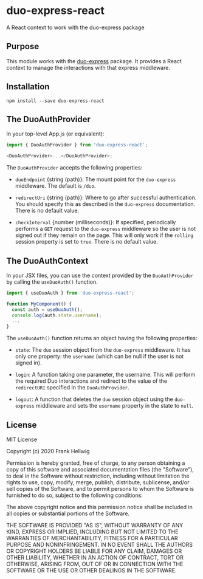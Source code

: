 # duo-express-react

A React context to work with the duo-express package

## Purpose

This module works with the [duo-express](https://www.npmjs.com/package/duo-express) package. It provides a React context to manage the interactions with that express middleware.

## Installation

```
npm install --save duo-express-react
```

## The DuoAuthProvider

In your top-level App.js (or equivalent):

```javascript
import { DuoAuthProvider } from 'duo-express-react';

<DuoAuthProvider>...</DuoAuthProvider>;
```

The `DuoAuthProvider` accepts the following properties:

- `duoEndpoint` {string (path)}: The mount point for the `duo-express` middleware. The default is `/duo`.

- `redirectUri` {string (path)}: Where to go after successful authentication. You should specify this as described in the `duo-express` documentation. There is no default value.

- `checkInterval` {number (milliseconds)}: If specified, periodically performs a `GET` request to the `duo-express` middleware so the user is not signed out if they remain on the page. This will only work if the `rolling` session property is set to `true`. There is no default value.

## The DuoAuthContext

In your JSX files, you can use the context provided by the `DuoAuthProvider` by calling the `useDuoAuth()` function.

```javascript
import { useDuoAuth } from 'duo-express-react';

function MyComponent() {
  const auth = useDuoAuth();
  console.log(auth.state.username);
  ...
}
```

The `useDuoAuth()` function returns an object having the following properties:

- `state`: The `duo` session object from the `duo-express` middleware. It has only one property: the `username` (which can be null if the user is not signed in).

- `login`: A function taking one parameter, the username. This will perform the required Duo interactions and redirect to the value of the `redirectURI` specified in the `DuoAuthProvider`.

- `logout`: A function that deletes the `duo` session object using the `duo-express` middleware and sets the `username` property in the state to `null`.

## License

MIT License

Copyright (c) 2020 Frank Hellwig

Permission is hereby granted, free of charge, to any person obtaining a copy
of this software and associated documentation files (the "Software"), to deal
in the Software without restriction, including without limitation the rights
to use, copy, modify, merge, publish, distribute, sublicense, and/or sell
copies of the Software, and to permit persons to whom the Software is
furnished to do so, subject to the following conditions:

The above copyright notice and this permission notice shall be included in all
copies or substantial portions of the Software.

THE SOFTWARE IS PROVIDED "AS IS", WITHOUT WARRANTY OF ANY KIND, EXPRESS OR
IMPLIED, INCLUDING BUT NOT LIMITED TO THE WARRANTIES OF MERCHANTABILITY,
FITNESS FOR A PARTICULAR PURPOSE AND NONINFRINGEMENT. IN NO EVENT SHALL THE
AUTHORS OR COPYRIGHT HOLDERS BE LIABLE FOR ANY CLAIM, DAMAGES OR OTHER
LIABILITY, WHETHER IN AN ACTION OF CONTRACT, TORT OR OTHERWISE, ARISING FROM,
OUT OF OR IN CONNECTION WITH THE SOFTWARE OR THE USE OR OTHER DEALINGS IN THE
SOFTWARE.
